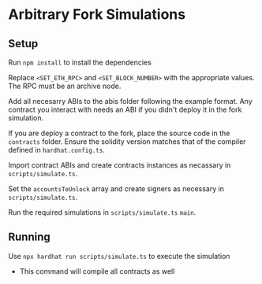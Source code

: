# Arbitrary Fork Simulations

## Setup
Run `npm install` to install the dependencies

Replace `<SET_ETH_RPC>` and `<SET_BLOCK_NUMBER>` with the appropriate values. The RPC must be an archive node.

Add all necesarry ABIs to the abis folder following the example format. Any contract you interact with needs an ABI if you didn't deploy it in the fork simulation.

If you are deploy a contract to the fork, place the source code in the `contracts` folder. Ensure the solidity version matches that of the compiler defined in `hardhat.config.ts`.

Import contract ABIs and create contracts instances as necassary in `scripts/simulate.ts`.

Set the `accountsToUnlock` array and create signers as necessary in `scripts/simulate.ts`.

Run the required simulations in `scripts/simulate.ts` `main`.

## Running
Use `npx hardhat run scripts/simulate.ts` to execute the simulation
- This command will compile all contracts as well
